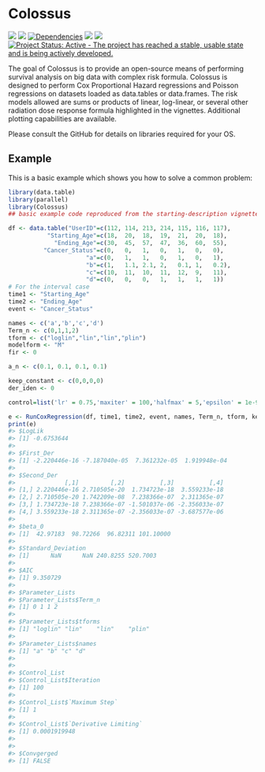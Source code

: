 
<!-- README.md is generated from README.Rmd. Please edit that file -->

# Colossus

<!-- badges: start -->

[![](https://codecov.io/gh/ericgiunta/Colossus/branch/master/graph/badge.svg)](https://codecov.io/gh/ericgiunta/Colossus)
[![](https://img.shields.io/github/languages/code-size/ericgiunta/Colossus.svg)](https://github.com/ericgiunta/Colossus)
[![Dependencies](https://tinyverse.netlify.com/badge/Colossus)](https://cran.r-project.org/package=Colossus)
[![](https://img.shields.io/github/last-commit/ericgiunta/Colossus.svg)](https://github.com/ericgiunta/Colossus/commits/master)
[![](https://img.shields.io/badge/lifecycle-experimental-orange.svg)](https://lifecycle.r-lib.org/articles/stages.html#experimental)
[![Project Status: Active - The project has reached a stable, usable
state and is being actively
developed.](https://www.repostatus.org/badges/latest/active.svg)](https://www.repostatus.org/#active)
<!-- badges: end -->

The goal of Colossus is to provide an open-source means of performing
survival analysis on big data with complex risk formula. Colossus is
designed to perform Cox Proportional Hazard regressions and Poisson
regressions on datasets loaded as data.tables or data.frames. The risk
models allowed are sums or products of linear, log-linear, or several
other radiation dose response formula highlighted in the vignettes.
Additional plotting capabilities are available.

Please consult the GitHub for details on libraries required for your OS.

## Example

This is a basic example which shows you how to solve a common problem:

``` r
library(data.table)
library(parallel)
library(Colossus)
## basic example code reproduced from the starting-description vignette

df <- data.table("UserID"=c(112, 114, 213, 214, 115, 116, 117),
           "Starting_Age"=c(18,  20,  18,  19,  21,  20,  18),
             "Ending_Age"=c(30,  45,  57,  47,  36,  60,  55),
          "Cancer_Status"=c(0,   0,   1,   0,   1,   0,   0),
                      "a"=c(0,   1,   1,   0,   1,   0,   1),
                      "b"=c(1,   1.1, 2.1, 2,   0.1, 1,   0.2),
                      "c"=c(10,  11,  10,  11,  12,  9,   11),
                      "d"=c(0,   0,   0,   1,   1,   1,   1))
# For the interval case
time1 <- "Starting_Age"
time2 <- "Ending_Age"
event <- "Cancer_Status"

names <- c('a','b','c','d')
Term_n <- c(0,1,1,2)
tform <- c("loglin","lin","lin","plin")
modelform <- "M"
fir <- 0

a_n <- c(0.1, 0.1, 0.1, 0.1)

keep_constant <- c(0,0,0,0)
der_iden <- 0

control=list('lr' = 0.75,'maxiter' = 100,'halfmax' = 5,'epsilon' = 1e-9,'dbeta_max' = 0.5,'deriv_epsilon' = 1e-9, 'abs_max'=1.0,'change_all'=TRUE,'dose_abs_max'=100.0,'verbose'=FALSE, 'ties'='breslow','double_step'=1)

e <- RunCoxRegression(df, time1, time2, event, names, Term_n, tform, keep_constant, a_n, modelform, fir, der_iden, control)
print(e)
#> $LogLik
#> [1] -0.6753644
#> 
#> $First_Der
#> [1] -2.220446e-16 -7.187040e-05  7.361232e-05  1.919948e-04
#> 
#> $Second_Der
#>              [,1]         [,2]          [,3]          [,4]
#> [1,] 2.220446e-16 2.710505e-20  1.734723e-18  3.559233e-18
#> [2,] 2.710505e-20 1.742209e-08  7.238366e-07  2.311365e-07
#> [3,] 1.734723e-18 7.238366e-07 -1.501037e-06 -2.356033e-07
#> [4,] 3.559233e-18 2.311365e-07 -2.356033e-07 -3.687577e-06
#> 
#> $beta_0
#> [1]  42.97183  98.72266  96.82311 101.10000
#> 
#> $Standard_Deviation
#> [1]      NaN      NaN 240.8255 520.7003
#> 
#> $AIC
#> [1] 9.350729
#> 
#> $Parameter_Lists
#> $Parameter_Lists$Term_n
#> [1] 0 1 1 2
#> 
#> $Parameter_Lists$tforms
#> [1] "loglin" "lin"    "lin"    "plin"  
#> 
#> $Parameter_Lists$names
#> [1] "a" "b" "c" "d"
#> 
#> 
#> $Control_List
#> $Control_List$Iteration
#> [1] 100
#> 
#> $Control_List$`Maximum Step`
#> [1] 1
#> 
#> $Control_List$`Derivative Limiting`
#> [1] 0.0001919948
#> 
#> 
#> $Convgerged
#> [1] FALSE
```
